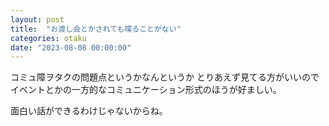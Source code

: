 ```yaml
---
layout: post
title:  "お渡し会とかされても喋ることがない"
categories: otaku
date: "2023-08-08 00:00:00"
---
```


コミュ障ヲタクの問題点というかなんというか
とりあえず見てる方がいいのでイベントとかの一方的なコミュニケーション形式のほうが好ましい。

面白い話ができるわけじゃないからね。
